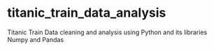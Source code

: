 # titanic_train_data_analysis
Titanic Train Data cleaning and analysis using Python and its libraries Numpy and Pandas 
